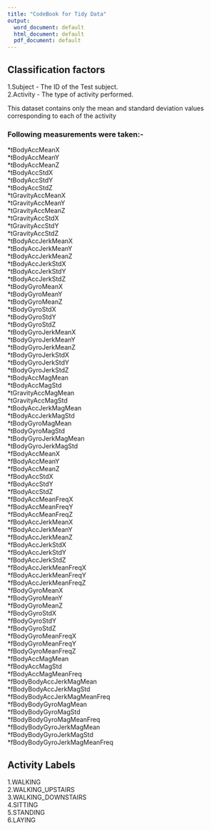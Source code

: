 ```yaml
---
title: "CodeBook for Tidy Data"
output:
  word_document: default
  html_document: default
  pdf_document: default
---
```


## __Classification factors__
1.Subject - The ID of the Test subject.  
2.Activity - The type of activity performed.

This dataset contains only the mean and standard deviation values corresponding to each of the
activity

### __Following measurements were taken:-__

*tBodyAccMeanX  
*tBodyAccMeanY  
*tBodyAccMeanZ  
*tBodyAccStdX  
*tBodyAccStdY  
*tBodyAccStdZ  
*tGravityAccMeanX  
*tGravityAccMeanY  
*tGravityAccMeanZ  
*tGravityAccStdX  
*tGravityAccStdY  
*tGravityAccStdZ  
*tBodyAccJerkMeanX  
*tBodyAccJerkMeanY  
*tBodyAccJerkMeanZ  
*tBodyAccJerkStdX  
*tBodyAccJerkStdY  
*tBodyAccJerkStdZ  
*tBodyGyroMeanX  
*tBodyGyroMeanY  
*tBodyGyroMeanZ  
*tBodyGyroStdX  
*tBodyGyroStdY  
*tBodyGyroStdZ  
*tBodyGyroJerkMeanX  
*tBodyGyroJerkMeanY  
*tBodyGyroJerkMeanZ  
*tBodyGyroJerkStdX  
*tBodyGyroJerkStdY  
*tBodyGyroJerkStdZ  
*tBodyAccMagMean  
*tBodyAccMagStd  
*tGravityAccMagMean  
*tGravityAccMagStd  
*tBodyAccJerkMagMean  
*tBodyAccJerkMagStd  
*tBodyGyroMagMean  
*tBodyGyroMagStd  
*tBodyGyroJerkMagMean  
*tBodyGyroJerkMagStd  
*fBodyAccMeanX  
*fBodyAccMeanY  
*fBodyAccMeanZ  
*fBodyAccStdX  
*fBodyAccStdY  
*fBodyAccStdZ  
*fBodyAccMeanFreqX  
*fBodyAccMeanFreqY  
*fBodyAccMeanFreqZ  
*fBodyAccJerkMeanX  
*fBodyAccJerkMeanY  
*fBodyAccJerkMeanZ  
*fBodyAccJerkStdX  
*fBodyAccJerkStdY  
*fBodyAccJerkStdZ  
*fBodyAccJerkMeanFreqX  
*fBodyAccJerkMeanFreqY  
*fBodyAccJerkMeanFreqZ  
*fBodyGyroMeanX  
*fBodyGyroMeanY  
*fBodyGyroMeanZ  
*fBodyGyroStdX  
*fBodyGyroStdY  
*fBodyGyroStdZ  
*fBodyGyroMeanFreqX  
*fBodyGyroMeanFreqY  
*fBodyGyroMeanFreqZ  
*fBodyAccMagMean  
*fBodyAccMagStd  
*fBodyAccMagMeanFreq  
*fBodyBodyAccJerkMagMean  
*fBodyBodyAccJerkMagStd  
*fBodyBodyAccJerkMagMeanFreq  
*fBodyBodyGyroMagMean  
*fBodyBodyGyroMagStd  
*fBodyBodyGyroMagMeanFreq  
*fBodyBodyGyroJerkMagMean  
*fBodyBodyGyroJerkMagStd  
*fBodyBodyGyroJerkMagMeanFreq  

## Activity Labels
1.WALKING  
2.WALKING_UPSTAIRS  
3.WALKING_DOWNSTAIRS  
4.SITTING  
5.STANDING  
6.LAYING  